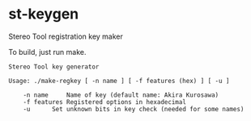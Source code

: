 # st-keygen
Stereo Tool registration key maker

To build, just run make.

```
Stereo Tool key generator

Usage: ./make-regkey [ -n name ] [ -f features (hex) ] [ -u ]

	-n name		Name of key (default name: Akira Kurosawa)
	-f features	Registered options in hexadecimal
	-u		Set unknown bits in key check (needed for some names)

```
